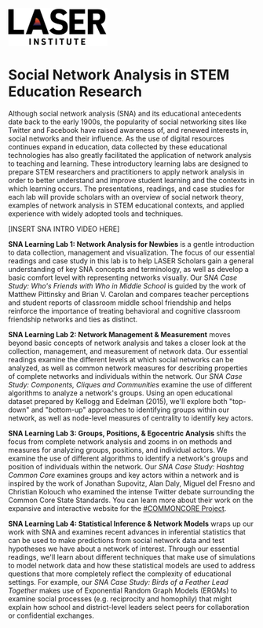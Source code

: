 <img src="lab-0/img/laser-logo-color.jpeg" width="40%"/>

# Social Network Analysis in STEM Education Research

Although social network analysis (SNA) and its educational antecedents date back to the early 1900s, the popularity of social networking sites like Twitter and Facebook have raised awareness of, and renewed interests in, social networks and their influence. As the use of digital resources continues expand in education, data collected by these educational technologies has also greatly facilitated the application of network analysis to teaching and learning. These introductory learning labs are designed to prepare STEM researchers and practitioners to apply network analysis in order to better understand and improve student learning and the contexts in which learning occurs. The presentations, readings, and case studies for each lab will provide scholars with an overview of social network theory, examples of network analysis in STEM educational contexts, and applied experience with widely adopted tools and techniques.

[INSERT SNA INTRO VIDEO HERE]

**SNA Learning Lab 1: Network Analysis for Newbies** is a gentle introduction to data collection, management and visualization. The focus of our essential readings and case study in this lab is to help LASER Scholars gain a general understanding of key SNA concepts and terminology, as well as develop a basic comfort level with representing networks visually. Our S*NA Case Study: Who's Friends with Who in Middle School* is guided by the work of Matthew Pittinsky and Brian V. Carolan and compares teacher perceptions and student reports of classroom middle school friendship and helps reinforce the importance of treating behavioral and cognitive classroom friendship networks and ties as distinct.

**SNA Learning Lab 2: Network Management & Measurement** moves beyond basic concepts of network analysis and takes a closer look at the collection, management, and measurement of network data. Our essential readings examine the different levels at which social networks can be analyzed, as well as common network measures for describing properties of complete networks and individuals within the network. Our *SNA Case Study: Components, Cliques and Communities* examine the use of different algorithms to analyze a network's groups. Using an open educational dataset prepared by Kellogg and Edelman (2015), we'll explore both "top-down" and "bottom-up" approaches to identifying groups within our network, as well as node-level measures of centrality to identify key actors.

**SNA Learning Lab 3: Groups, Positions, & Egocentric Analysis** shifts the focus from complete network analysis and zooms in on methods and measures for analyzing groups, positions, and individual actors. We examine the use of different algorithms to identify a network's groups and position of individuals within the network. Our *SNA Case Study: Hashtag Common Core* examines groups and key actors within a network and is inspired by the work of Jonathan Supovitz, Alan Daly, Miguel del Fresno and Christian Kolouch who examined the intense Twitter debate surrounding the Common Core State Standards. You can learn more about their work on the expansive and interactive website for the [#COMMONCORE Project](https://www.hashtagcommoncore.com/).

**SNA Learning Lab 4: Statistical Inference & Network Models** wraps up our work with SNA and examines recent advances in inferential statistics that can be used to make predictions from social network data and test hypotheses we have about a network of interest. Through our essential readings, we'll learn about different techniques that make use of simulations to model network data and how these statistical models are used to address questions that more completely reflect the complexity of educational settings. For example, our *SNA Case Study: Birds of a Feather Lead Together* makes use of Exponential Random Graph Models (ERGMs) to examine social processes (e.g. reciprocity and homophily) that might explain how school and district-level leaders select peers for collaboration or confidential exchanges.
